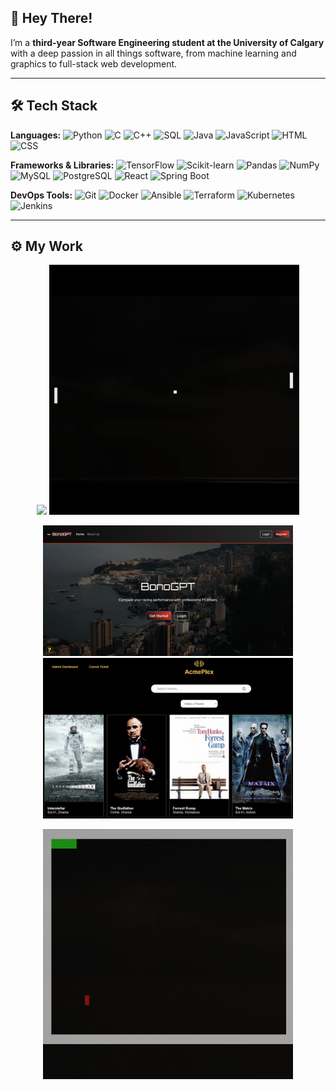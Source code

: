 ## 👋 Hey There!

I’m a **third-year Software Engineering student at the University of Calgary** with a deep passion in all things software, from machine learning and graphics to full-stack web development.

---

## 🛠️ Tech Stack
**Languages:**
![Python](https://img.shields.io/badge/Python-3776AB?style=flat&logo=python&logoColor=white)
![C](https://img.shields.io/badge/C-A8B9CC?style=flat&logo=c&logoColor=white)
![C++](https://img.shields.io/badge/C++-00599C?style=flat&logo=c%2B%2B&logoColor=white)
![SQL](https://img.shields.io/badge/SQL-4479A1?style=flat&logo=postgresql&logoColor=white)
![Java](https://img.shields.io/badge/Java-007396?style=flat&logo=java&logoColor=white)
![JavaScript](https://img.shields.io/badge/JavaScript-F7DF1E?style=flat&logo=javascript&logoColor=black)
![HTML](https://img.shields.io/badge/HTML5-E34F26?style=flat&logo=html5&logoColor=white)
![CSS](https://img.shields.io/badge/CSS3-1572B6?style=flat&logo=css3&logoColor=white)

**Frameworks & Libraries:**
![TensorFlow](https://img.shields.io/badge/TensorFlow-FF6F00?style=flat&logo=tensorflow&logoColor=white)
![Scikit-learn](https://img.shields.io/badge/Scikit--learn-F7931E?style=flat&logo=scikit-learn&logoColor=white)
![Pandas](https://img.shields.io/badge/Pandas-150458?style=flat&logo=pandas&logoColor=white)
![NumPy](https://img.shields.io/badge/NumPy-013243?style=flat&logo=numpy&logoColor=white)
![MySQL](https://img.shields.io/badge/MySQL-4479A1?style=flat&logo=mysql&logoColor=white)
![PostgreSQL](https://img.shields.io/badge/PostgreSQL-336791?style=flat&logo=postgresql&logoColor=white)
![React](https://img.shields.io/badge/React-20232A?style=flat&logo=react&logoColor=61DAFB)
![Spring Boot](https://img.shields.io/badge/Spring%20Boot-6DB33F?style=flat&logo=spring-boot&logoColor=white)

**DevOps Tools:**
![Git](https://img.shields.io/badge/Git-F05032?style=flat&logo=git&logoColor=white)
![Docker](https://img.shields.io/badge/Docker-2496ED?style=flat&logo=docker&logoColor=white)
![Ansible](https://img.shields.io/badge/Ansible-EE0000?style=flat&logo=ansible&logoColor=white)
![Terraform](https://img.shields.io/badge/Terraform-623CE4?style=flat&logo=terraform&logoColor=white)
![Kubernetes](https://img.shields.io/badge/Kubernetes-326CE5?style=flat&logo=kubernetes&logoColor=white)
![Jenkins](https://img.shields.io/badge/Jenkins-D24939?style=flat&logo=jenkins&logoColor=white)

---

## ⚙️ My Work



<div align="center">
  <a href="https://github.com/07ja/N-Body"><img src="assets/NBody.gif" width="400px"></a>
  <a href="https://github.com/07ja/Pong-C"><img src="assets/Pong-C.gif" width="400px"></a>


  <a href="https://github.com/07ja/BonoGPT"><img src="assets/BonoGPT.png" width="400x"></a>
  <a href="https://github.com/07ja/Movie-Theatre-System"><img src="assets/Movie-Theatre-System.png" width="400px"></a>

  <a href="https://github.com/07ja/Snake-C"><img src="assets/Snake-C.gif" width="400px"></a>
  
</div>

